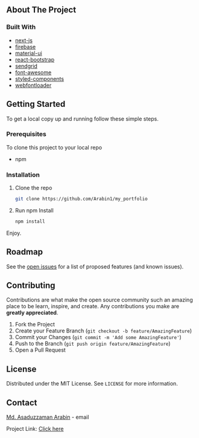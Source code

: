 <!-- ABOUT THE PROJECT -->
## About The Project


### Built With

* [next-js](https://nextjs.org/)
* [firebase](https://firebase.google.com/)
* [material-ui](https://mui.com/)
* [react-bootstrap](https://react-bootstrap.github.io/)
* [sendgrid](https://sendgrid.com/)
* [font-awesome](https://fontawesome.com/)
* [styled-components](https://styled-components.com/)
* [webfontloader](https://developers.google.com/fonts/docs/webfont_loader)

<!-- GETTING STARTED -->
## Getting Started

To get a local copy up and running follow these simple steps.

### Prerequisites

To clone this project to your local repo
* npm

### Installation

1. Clone the repo
   ```sh
   git clone https://github.com/Arabin1/my_portfolio
   ```
2. Run npm Install
    ```sh
    npm install
    ```
Enjoy.


<!-- ROADMAP -->
## Roadmap

See the [open issues](https://github.com/arabin1/my_portfolio/issues) for a list of proposed features (and known issues).



<!-- CONTRIBUTING -->
## Contributing

Contributions are what make the open source community such an amazing place to be learn, inspire, and create. Any contributions you make are **greatly appreciated**.

1. Fork the Project
2. Create your Feature Branch (`git checkout -b feature/AmazingFeature`)
3. Commit your Changes (`git commit -m 'Add some AmazingFeature'`)
4. Push to the Branch (`git push origin feature/AmazingFeature`)
5. Open a Pull Request



<!-- LICENSE -->
## License

Distributed under the MIT License. See `LICENSE` for more information.



<!-- CONTACT -->
## Contact

[Md. Asaduzzaman Arabin](mailto:aznarabin@gmail.com?subject=From%20Github%20Repo%20) - email


Project Link: [Click here](https://github.com/Arabin1/my_portfolio)



